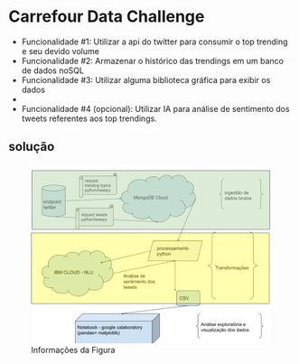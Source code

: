 <h1> Carrefour Data Challenge </h1>

<ul>
  <li>Funcionalidade #1: Utilizar a api do twitter para consumir o top trending e seu devido volume</li>
  <li>Funcionalidade #2: Armazenar o histórico das trendings em um banco de dados noSQL</li>
  <li> Funcionalidade #3: Utilizar alguma biblioteca gráfica para exibir os dados<li>
  <li>Funcionalidade #4 (opcional): Utilizar IA para análise de sentimento dos tweets referentes aos top trendings.</li>
</ul>
<h2> solução</h2>
<figure>
  <img src="https://github.com/desenvolvedorjairomonassa/carrefourdatachallenge/blob/main/carrefour.png" alt="Desenvolvimento">
  <figcaption>Informações da Figura</figcaption>
</figure>
